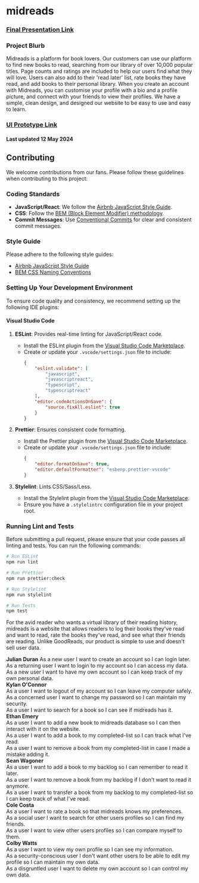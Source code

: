 # midreads

### [Final Presentation Link](https://docs.google.com/presentation/d/1P2gFYvK11ksNucLE_lk21sIDmIObrJyEow4Cefbmijs/edit?usp=sharing)
  
### Project Blurb  
Midreads is a platform for book lovers. Our customers can use our platform to find new books to read, searching from our library of over 10,000 popular titles. Page counts and ratings are included to help our users find what they will love. Users can also add to their 'read later' list, rate books they have read, and add books to their personal library. When you create an account with Midreads, you can customise your profile with a bio and a profile picture, and connect with your friends to view their profiles. We have a simple, clean design, and designed our website to be easy to use and easy to learn. 

### [UI Prototype Link](https://www.figma.com/design/06Grid7QpstABdzwhMFVan/Midreads-Homepage?node-id=0-1&t=2CPF7OGMEoiFyQFE-1)
#### Last updated 12 May 2024

## Contributing

We welcome contributions from our fans. Please follow these guidelines when contributing to this project:

### Coding Standards

- **JavaScript/React**: We follow the [Airbnb JavaScript Style Guide](https://github.com/airbnb/javascript).
- **CSS**: Follow the [BEM (Block Element Modifier) methodology](http://getbem.com/introduction/).
- **Commit Messages**: Use [Conventional Commits](https://www.conventionalcommits.org/en/v1.0.0/) for clear and consistent commit messages.

### Style Guide

Please adhere to the following style guides:
- [Airbnb JavaScript Style Guide](https://github.com/airbnb/javascript)
- [BEM CSS Naming Conventions](http://getbem.com/naming/)

### Setting Up Your Development Environment

To ensure code quality and consistency, we recommend setting up the following IDE plugins:

#### Visual Studio Code

1. **ESLint**: Provides real-time linting for JavaScript/React code.
    - Install the ESLint plugin from the [Visual Studio Code Marketplace](https://marketplace.visualstudio.com/items?itemName=dbaeumer.vscode-eslint).
    - Create or update your `.vscode/settings.json` file to include:
        ```json
        {
            "eslint.validate": [
                "javascript",
                "javascriptreact",
                "typescript",
                "typescriptreact"
            ],
            "editor.codeActionsOnSave": {
                "source.fixAll.eslint": true
            }
        }
        ```

2. **Prettier**: Ensures consistent code formatting.
    - Install the Prettier plugin from the [Visual Studio Code Marketplace](https://marketplace.visualstudio.com/items?itemName=esbenp.prettier-vscode).
    - Create or update your `.vscode/settings.json` file to include:
        ```json
        {
            "editor.formatOnSave": true,
            "editor.defaultFormatter": "esbenp.prettier-vscode"
        }
        ```

3. **Stylelint**: Lints CSS/Sass/Less.
    - Install the Stylelint plugin from the [Visual Studio Code Marketplace](https://marketplace.visualstudio.com/items?itemName=stylelint.vscode-stylelint).
    - Ensure you have a `.stylelintrc` configuration file in your project root.

### Running Lint and Tests

Before submitting a pull request, please ensure that your code passes all linting and tests. You can run the following commands:

```sh
# Run ESLint
npm run lint

# Run Prettier
npm run prettier:check

# Run Stylelint
npm run stylelint

# Run Tests
npm test
```

For the avid reader who wants a virtual library of their reading history, midreads is a website that allows readers to log their books they've read and want to read, rate the books they've read, and see what their friends are reading. Unlike GoodReads, our product is simple to use and doesn't sell user data.

**Julian Duran**
As a new user I want to create an account so I can login later.  
As a returning user I want to login to my account so I can access my data.  
As a new user I want to have my own account so I can keep track of my own personal data.  
**Kylan O'Connor**  
As a user I want to logout of my account so I can leave my computer safely.  
As a concerned user I want to change my password so I can maintain my security.  
As a user I want to search for a book so I can see if midreads has it.  
**Ethan Emery**  
As a user I want to add a new book to midreads database so I can then interact with it on the website.  
As a user I want to add a book to my completed-list so I can track what I've read.  
As a user I want to remove a book from my completed-list in case I made a mistake adding it.  
**Sean Wagoner**  
As a user I want to add a book to my backlog so I can remember to read it later.  
As a user I want to remove a book from my backlog if I don't want to read it anymore.  
As a user I want to transfer a book from my backlog to my completed-list so I can keep track of what I've read.  
**Cole Costa**  
As a user I want to rate a book so that midreads knows my preferences.  
As a social user I want to search for other users profiles so I can find my friends.  
As a user I want to view other users profiles so I can compare myself to them.  
**Colby Watts**  
As a user I want to view my own profile so I can see my information.  
As a security-conscious user I don't want other users to be able to edit my profile so I can maintain my own data.  
As a disgruntled user I want to delete my own account so I can control my own data.  


